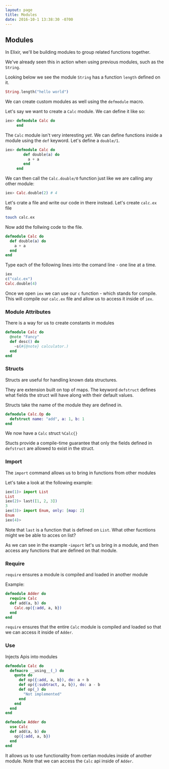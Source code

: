 ```yaml
---
layout: page
title: Modules
date: 2016-10-1 13:38:30 -0700
---
```


## Modules

In Elixir, we'll be building modules to group related functions together.

We've already seen this in action when using previous modules, such as the `String`.

Looking below we see the module `String` has a function `length` defined on it.

```elixir
String.length("hello world")
```

We can create custom modules as well using the `defmodule` macro.

Let's say we want to create a `Calc` module. We can define it like so:

```elixir
iex> defmodule Calc do
     end
```

The `Calc` module isn't very interesting _yet_. We can define functions inside a module using the `def` keyword. Let's define a `double/1`.

```elixir
iex> defmodule Calc do
        def double(a) do
          a + a
        end
     end
```

We can then call the `Calc.double/0` function just like we are calling any other module:

```elixir
iex> Calc.double(2) # 4
```
Let's crate a file and write our code in there instead. Let's create `calc.ex` file

```bash
touch calc.ex
```

Now add the follwing code to the file.

```elixir
defmodule Calc do
  def double(a) do
    a + a
  end
end
```
Type each of the following lines into the comand line - one line at a time.

```elixir
iex
c("calc.ex")
Calc.double(4)
```

Once we open `iex` we can use our `c` function - which stands for compile. This will compile our `calc.ex` file and allow us to access it inside of `iex`.

### Module Attributes

There is a way for us to create constants in modules

```elixir
defmodule Calc do
  @note "Fancy"
  def desc() do
    ~s(#{@note} calculator.)
  end
end
```

### Structs

Structs are useful for handling known data structures.

They are extension built on top of maps. The keyword `defstruct` defines what fields the struct will have along with their default values.

Structs take the name of the module they are defined in.

```elixir
defmodule Calc.Op do
  defstruct name: "add", a: 1, b: 1
end
```

We now have a `Calc` struct `%Calc{}`

Stucts provide a compile-time guarantee that only the fields defined in `defstruct` are allowed to exist in the struct.

### Import

The `import` command allows us to bring in functions from other modules

Let's take a look at the following example:

```elixir
iex(1)> import List
List
iex(2)> last([1, 2, 3])
3
iex(3)> import Enum, only: [map: 2]
Enum
iex(4)>
```

Note that `last` is a function that is defined on `List`. What other fucntions might we be able to acces on list?

As we can see in the example -`import` let's us bring in a module, and then access any functions that are defined on that module.


### Require

`require` ensures a module is compiled and loaded in another module

Example:

```elixir
defmodule Adder do
  require Calc
  def add(a, b) do
    Calc.op({:add, a, b})
  end
end
```

`require` ensures that the entire `Calc` module is compiled and loaded so that we can access it inside of `Adder`.

### Use

Injects Apis into modules

```elixir
defmodule Calc do
  defmacro __using__(_) do
    quote do
      def op({:add, a, b}), do: a + b
      def op({:subtract, a, b}), do: a - b
      def op(_) do
        "Not implemented"
      end
    end
  end
end
```

```elixir
defmodule Adder do
  use Calc
  def add(a, b) do
    op({:add, a, b})
  end
end
```

It allows us to use functionality from certian modules inside of another module. Note that we can access the `Calc` api inside of `Adder`.

